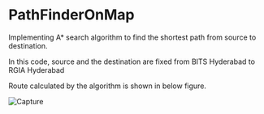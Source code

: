 # PathFinderOnMap

Implementing A* search algorithm to find the shortest path from source to destination.

In this code, source and the destination are fixed from BITS Hyderabad to RGIA Hyderabad

Route calculated by the algorithm is shown in below figure.

![Capture](https://user-images.githubusercontent.com/38646002/120524297-896d2480-c3f4-11eb-89e3-490abeb5002b.PNG)

